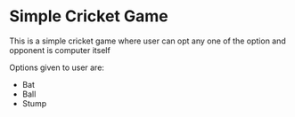<h1>Simple Cricket Game</h1>

<p>This is a simple cricket game where user can opt any one of the option and opponent is computer itself</p>
Options given to user are:
<ul>
  <li>Bat</li>
  <li>Ball</li>
  <li>Stump</li>
</ul>
